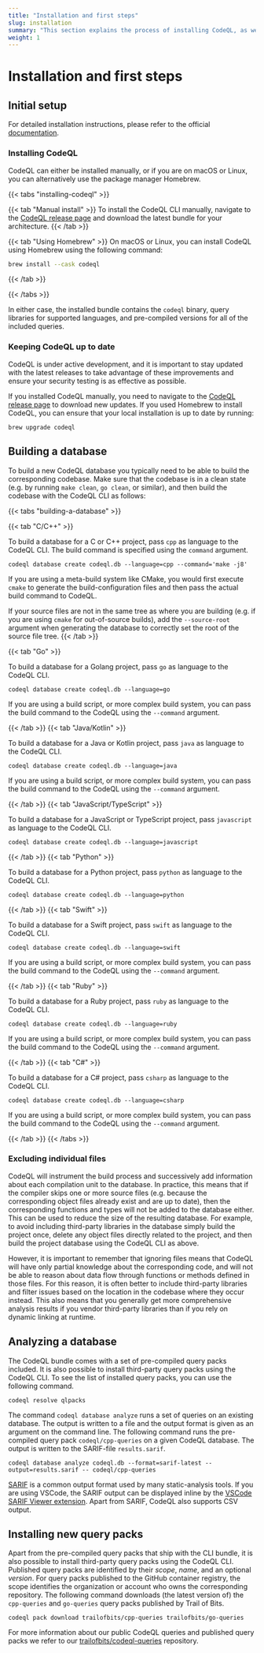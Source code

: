 ```yaml
---
title: "Installation and first steps"
slug: installation
summary: "This section explains the process of installing CodeQL, as well as how to build and analyze a CodeQL database."
weight: 1
---
```


# Installation and first steps

## Initial setup

For detailed installation instructions, please refer to the official
[documentation](https://docs.github.com/en/code-security/codeql-cli/getting-started-with-the-codeql-cli/setting-up-the-codeql-cli).

### Installing CodeQL

CodeQL can either be installed manually, or if you are on macOS or Linux,
you can alternatively use the package manager Homebrew.

{{< tabs "installing-codeql" >}}

{{< tab "Manual install" >}}
To install the CodeQL CLI manually, navigate to the [CodeQL release page](https://github.com/github/codeql-action/releases)
and download the latest bundle for your architecture.
{{< /tab >}}

{{< tab "Using Homebrew" >}}
On macOS or Linux, you can install CodeQL using Homebrew using the following command:

```sh
brew install --cask codeql
```

{{< /tab >}}

{{< /tabs >}}

In either case, the installed bundle contains the `codeql` binary, query
libraries for supported languages, and pre-compiled versions for all of
the included queries.

### Keeping CodeQL up to date

CodeQL is under active development, and it is important to stay updated with the
latest releases to take advantage of these improvements and ensure your security
testing is as effective as possible.

If you installed CodeQL manually, you need to navigate to the [CodeQL release page](https://github.com/github/codeql-action/releases)
to download new updates. If you used Homebrew to install CodeQL, you can ensure
that your local installation is up to date by running:

```shell
brew upgrade codeql
```

## Building a database

To build a new CodeQL database you typically need to be able to build the
corresponding codebase. Make sure that the codebase is in a clean state (e.g.
by running `make clean`, `go clean`, or similar), and then build the codebase
with the CodeQL CLI as follows:

{{< tabs "building-a-database" >}}

{{< tab "C/C++" >}}

To build a database for a C or C++ project, pass `cpp` as language to the CodeQL
CLI. The build command is specified using the `command` argument.

```shell
codeql database create codeql.db --language=cpp --command='make -j8'
```

If you are using a meta-build system like CMake, you would first execute `cmake`
to generate the build-configuration files and then pass the actual build command
to CodeQL.

If your source files are not in the same tree as where you are building (e.g.
if you are using `cmake` for out-of-source builds), add the `--source-root`
argument when generating the database to correctly set the root of the source
file tree.
{{< /tab >}}

{{< tab "Go" >}}

To build a database for a Golang project, pass `go` as language to the CodeQL
CLI.

```shell
codeql database create codeql.db --language=go
```

If you are using a build script, or more complex build system, you can pass the
build command to the CodeQL using the `--command` argument.

{{< /tab >}}
{{< tab "Java/Kotlin" >}}

To build a database for a Java or Kotlin project, pass `java` as language to the
CodeQL CLI.

```shell
codeql database create codeql.db --language=java
```

If you are using a build script, or more complex build system, you can pass the
build command to the CodeQL using the `--command` argument.

{{< /tab >}}
{{< tab "JavaScript/TypeScript" >}}

To build a database for a JavaScript or TypeScript project, pass `javascript` as
language to the CodeQL CLI.

```shell
codeql database create codeql.db --language=javascript
```

{{< /tab >}}
{{< tab "Python" >}}

To build a database for a Python project, pass `python` as language to the
CodeQL CLI.

```shell
codeql database create codeql.db --language=python
```

{{< /tab >}}
{{< tab "Swift" >}}

To build a database for a Swift project, pass `swift` as language to the CodeQL
CLI.

```shell
codeql database create codeql.db --language=swift
```

If you are using a build script, or more complex build system, you can pass the
build command to the CodeQL using the `--command` argument.

{{< /tab >}}
{{< tab "Ruby" >}}

To build a database for a Ruby project, pass `ruby` as language to the CodeQL CLI.

```shell
codeql database create codeql.db --language=ruby
```

If you are using a build script, or more complex build system, you can pass the
build command to the CodeQL using the `--command` argument.

{{< /tab >}}
{{< tab "C#" >}}

To build a database for a C# project, pass `csharp` as language to the CodeQL CLI.

```shell
codeql database create codeql.db --language=csharp
```

If you are using a build script, or more complex build system, you can pass the
build command to the CodeQL using the `--command` argument.

{{< /tab >}}
{{< /tabs >}}

### Excluding individual files

CodeQL will instrument the build process and successively add information about
each compilation unit to the database. In practice, this means that if the
compiler skips one or more source files (e.g. because the corresponding object
files already exist and are up to date), then the corresponding functions and
types will not be added to the database either. This can be used to reduce the
size of the resulting database. For example, to avoid including third-party
libraries in the database simply build the project once, delete any object files
directly related to the project, and then build the project database using the
CodeQL CLI as above.

However, it is important to remember that ignoring files means that CodeQL
will have only partial knowledge about the corresponding code, and will not be
able to reason about data flow through functions or methods defined in those
files. For this reason, it is often better to include third-party libraries and
filter issues based on the location in the codebase where they occur instead.
This also means that you generally get more comprehensive analysis results if
you vendor third-party libraries than if you rely on dynamic linking at runtime.

## Analyzing a database

The CodeQL bundle comes with a set of pre-compiled query packs included. It is
also possible to install third-party query packs using the CodeQL CLI. To see
the list of installed query packs, you can use the following command.

```shell
codeql resolve qlpacks
```

The command `codeql database analyze` runs a set of queries on an existing
database. The output is written to a file and the output format is given as an
argument on the command line. The following command runs the pre-compiled query
pack `codeql/cpp-queries` on a given CodeQL database. The output is written to
the SARIF-file `results.sarif`.

```shell
codeql database analyze codeql.db --format=sarif-latest --output=results.sarif -- codeql/cpp-queries
```

[SARIF](https://github.com/microsoft/sarif-tutorials) is a common output format
used by many static-analysis tools. If you are using VSCode, the SARIF output
can be displayed inline by the
[VSCode SARIF Viewer extension](https://marketplace.visualstudio.com/items?itemName=MS-SarifVSCode.sarif-viewer).
Apart from SARIF, CodeQL also supports CSV output.

## Installing new query packs

Apart from the pre-compiled query packs that ship with the CLI bundle, it is
also possible to install third-party query packs using the CodeQL CLI. Published
query packs are identified by their _scope_, _name_, and an optional _version_.
For query packs published to the GitHub container registry, the scope identifies
the organization or account who owns the corresponding repository. The following
command downloads (the latest version of) the `cpp-queries` and `go-queries`
query packs published by Trail of Bits.

```shell
codeql pack download trailofbits/cpp-queries trailofbits/go-queries
```

For more information about our public CodeQL queries and published query packs
we refer to our [trailofbits/codeql-queries](https://github.com/trailofbits/codeql-queries)
repository.
